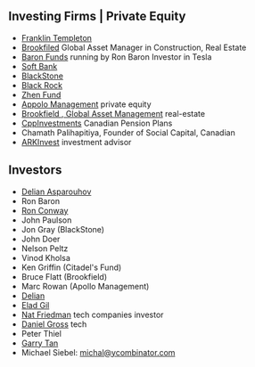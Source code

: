 ## Investing Firms | Private Equity
- [Franklin Templeton](https://www.franklintempleton.ca/en-ca)
- [Brookfiled](https://www.brookfield.com/) Global Asset Manager in Construction, Real Estate
- [Baron Funds](https://www.baronfunds.com/) running by Ron Baron Investor in Tesla
- [Soft Bank](https://visionfund.com/)
- [BlackStone](https://www.blackstone.com/)
- [Black Rock](https://www.blackrock.com/ca)
- [Zhen Fund](https://en.zhenfund.com/)
- [Appolo Management](https://www.apollo.com/) private equity
- [Brookfield , Global Asset Management](https://www.brookfield.com/) real-estate
- [CppInvestments](https://www.cppinvestments.com/) Canadian Pension Plans
- Chamath Palihapitiya, Founder of Social Capital, Canadian 
- [ARKInvest](https://linktr.ee/ARKInvest) investment advisor

## Investors
- [Delian Asparouhov](http://delian.io/portfolio)
- Ron Baron
- [Ron Conway](https://svangel.com/)
- John Paulson
- Jon Gray (BlackStone)
- John Doer 
- Nelson Peltz
- Vinod Kholsa 
- Ken Griffin (Citadel's Fund)
- Bruce Flatt (Brookfield)
- Marc Rowan (Apollo Management)
- [Delian](http://delian.io/)
- [Elad Gil](http://www.eladgil.com/)
- [Nat Friedman](https://nat.org/) tech companies investor
- [Daniel Gross](https://dcgross.com/) tech
- Peter Thiel
- [Garry Tan](https://twitter.com/garrytan)
- Michael Siebel: michal@ycombinator.com
